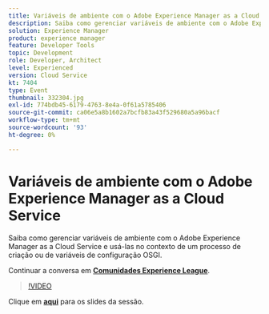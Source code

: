 ```yaml
---
title: Variáveis de ambiente com o Adobe Experience Manager as a Cloud Service
description: Saiba como gerenciar variáveis de ambiente com o Adobe Experience Manager as a Cloud Service e usá-las no contexto de um processo de criação ou de variáveis de configuração OSGI.
solution: Experience Manager
product: experience manager
feature: Developer Tools
topic: Development
role: Developer, Architect
level: Experienced
version: Cloud Service
kt: 7404
type: Event
thumbnail: 332304.jpg
exl-id: 774bdb45-6179-4763-8e4a-0f61a5785406
source-git-commit: ca06e5a8b1602a7bcfb83a43f529680a5a96bacf
workflow-type: tm+mt
source-wordcount: '93'
ht-degree: 0%

---
```


# Variáveis de ambiente com o Adobe Experience Manager as a Cloud Service

Saiba como gerenciar variáveis de ambiente com o Adobe Experience Manager as a Cloud Service e usá-las no contexto de um processo de criação ou de variáveis de configuração OSGI.

Continuar a conversa em **[Comunidades Experience League](http://adobe.ly/36Yd3v6)**.

>[!VIDEO](https://video.tv.adobe.com/v/332304/?quality=12&learn=on&hidetitle=true)

Clique em **[aqui](/help/adobe-developers-live/assets/environment-variables-aemcs.pdf)** para os slides da sessão.
